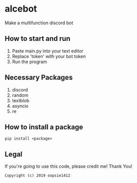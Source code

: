 # alcebot
Make a multifunction discord bot

## How to start and run
1. Paste main.py into your text editor
2. Replace 'token' with your bot token
3. Run the program

## Necessary Packages
1. discord
2. random
3. textblob
4. asyncio
5. re

## How to install a package
```pip install <package>```


## Legal
If you're going to use this code, please credit me! Thank You!

```Copyright (c) 2019 oopsie1412```
